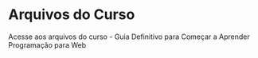 # Arquivos do Curso
Acesse aos arquivos do curso - Guia Definitivo para Começar a Aprender Programação para Web
